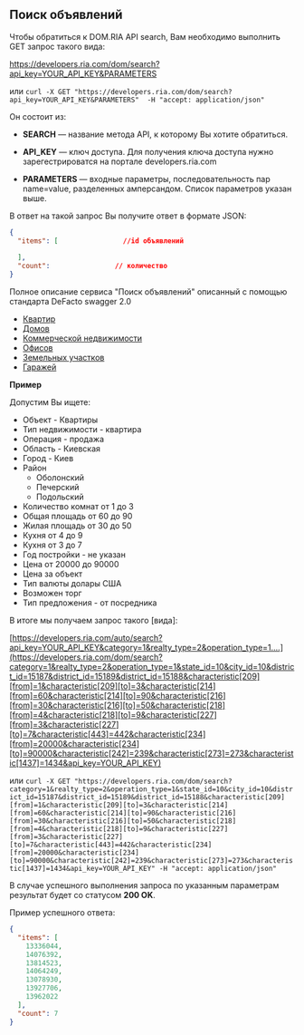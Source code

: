 ## Поиск объявлений

Чтобы обратиться к  DOM.RIA API search, Вам необходимо выполнить GET запрос такого вида:

https://developers.ria.com/dom/search?api_key=YOUR_API_KEY&PARAMETERS

или `curl -X GET "https://developers.ria.com/dom/search?api_key=YOUR_API_KEY&PARAMETERS"  -H "accept: application/json"`

Он состоит из:

 * **SEARCH** — название метода API, к которому Вы хотите обратиться.

 * **API_KEY** — ключ доступа. Для получения ключа доступа нужно зарегестрироватся на портале developers.ria.com 

 * **PARAMETERS** — входные параметры, последовательность пар name=value, разделенных амперсандом. Список параметров указан выше.

В ответ на такой запрос Вы получите ответ в формате JSON:

```json
{
  "items": [                //id объявлений
    
  ],
  "count":                // количество
}
```

Полное описание сервиса "Поиск объявлений" описанный с помощью стандарта DeFacto swagger 2.0
* [Квартир](http://swagger.ria.com/ui/?api=dom/apartments)
* [Домов](http://swagger.ria.com/ui/?api=dom/house#/)
* [Коммерческой недвижимости](http://swagger.ria.com/ui/?api=dom/commercial)
* [Офисов](http://swagger.ria.com/ui/?api=dom/offices)
* [Земельных участков](http://swagger.ria.com/ui/?api=dom/land)
* [Гаражей](http://swagger.ria.com/ui/?api=dom/garages)


**Пример**

Допустим Вы ищете:
* Объект - Квартиры
* Тип недвижимости - квартира
* Операция - продажа
* Область - Киевская
* Город - Киев
* Район
   * Оболонский
   * Печерский
   * Подольский
* Количество комнат от 1 до 3
* Общая площадь от 60 до 90
* Жилая площадь от 30 до 50
* Кухня от 4 до 9
* Кухня от 3 до 7
* Год постройки - не указан
* Цена от 20000 до 90000
* Цена за объект
* Тип валюты долары США
* Возможен торг
* Тип предложения - от посредника


В итоге мы получаем запрос такого [вида]:

[https://developers.ria.com/auto/search?api_key=YOUR_API_KEY&category=1&realty_type=2&operation_type=1....](https://developers.ria.com/dom/search?category=1&realty_type=2&operation_type=1&state_id=10&city_id=10&district_id=15187&district_id=15189&district_id=15188&characteristic[209][from]=1&characteristic[209][to]=3&characteristic[214][from]=60&characteristic[214][to]=90&characteristic[216][from]=30&characteristic[216][to]=50&characteristic[218][from]=4&characteristic[218][to]=9&characteristic[227][from]=3&characteristic[227][to]=7&characteristic[443]=442&characteristic[234][from]=20000&characteristic[234][to]=90000&characteristic[242]=239&characteristic[273]=273&characteristic[1437]=1434&api_key=YOUR_API_KEY)

или `curl -X GET "https://developers.ria.com/dom/search?category=1&realty_type=2&operation_type=1&state_id=10&city_id=10&district_id=15187&district_id=15189&district_id=15188&characteristic[209][from]=1&characteristic[209][to]=3&characteristic[214][from]=60&characteristic[214][to]=90&characteristic[216][from]=30&characteristic[216][to]=50&characteristic[218][from]=4&characteristic[218][to]=9&characteristic[227][from]=3&characteristic[227][to]=7&characteristic[443]=442&characteristic[234][from]=20000&characteristic[234][to]=90000&characteristic[242]=239&characteristic[273]=273&characteristic[1437]=1434&api_key=YOUR_API_KEY" -H "accept: application/json"`

В случае успешного выполнения запроса по указанным параметрам результат будет со статусом **200 OK**.

Пример успешного ответа:

```json
{
  "items": [
    13336044,
    14076392,
    13814523,
    14064249,
    13078930,
    13927706,
    13962022
  ],
  "count": 7
}
```
